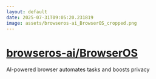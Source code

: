```yaml
---
layout: default
date: 2025-07-31T09:05:20.231819
image: assets/browseros-ai_BrowserOS_cropped.png
---
```


# [browseros-ai/BrowserOS](https://github.com/browseros-ai/BrowserOS)

AI-powered browser automates tasks and boosts privacy

